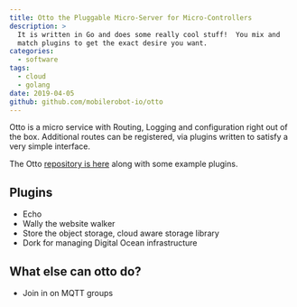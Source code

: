 ```yaml
---
title: Otto the Pluggable Micro-Server for Micro-Controllers
description: >
  It is written in Go and does some really cool stuff!  You mix and
  match plugins to get the exact desire you want.
categories:
  - software
tags:
  - cloud
  - golang
date: 2019-04-05 
github: github.com/mobilerobot-io/otto
---
```


Otto is a micro service with Routing, Logging and configuration right
out of the box.  Additional routes can be registered, via plugins
written to satisfy a very simple interface.

The Otto [repository is here](http://github.com/mobilerobot-io/otto)
along with some example plugins.

## Plugins

- Echo
- Wally the website walker
- Store the object storage, cloud aware storage library
- Dork for managing Digital Ocean infrastructure

## What else can otto do?

- Join in on MQTT groups
